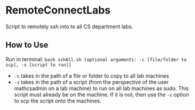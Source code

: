 # RemoteConnectLabs
Script to remotely ssh into to all CS department labs.

## How to Use
Run in terminal: `bash sshAll.sh [optional arguments: -c [file/folder to scp], -s [script to run]]`

- `-c` takes in the path of a file or folder to copy to all lab machines
- `-s` takes in the path of a script (from the perspective of the user mathcsadmin on a lab machine) to run on all lab machines as sudo. This script must already be on the machine. If it is not, then use the `-c` option to scp the script onto the machines.
